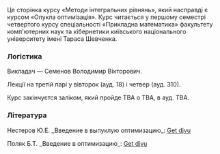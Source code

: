 <span class="text-muted">Це сторінка курсу &laquo;Методи інтегральних рівнянь&raquo;, який насправді є курсом &laquo;Опукла оптимізація&raquo;. Курс читається у першому семестрі четвертого курсу спеціальності &laquo;Прикладна математика&raquo; факультету комп'ютерних наук та кібернетики київського національного університету імені Тараса Шевченка.</span>

<div class="mt-2 mb-4 pl-2 pr-2 pb-3 pt-3 border rounded bg-white" style="border-radius: 1rem;">
    <h3 class="text-primary">Логістика</h3>
    <p>
        Викладач &mdash; Семенов Володимир Вікторович.
    </p>
    <p>
        Лекції на третій парі у вівторок (ауд. 18) і четвер (ауд. 310).
    </p>
    <p>
        Курс закінчуєтся заліком, який пройде TBA о TBA, в ауд. TBA.
    </p>
    <!-- - Чат в <a class="badge badge-primary" href="https://t.me/joinchat/FysbWhbQTRFtsnEFSuZKZA"><img src="/c4s1/assets/t.me" alt="Telegram icon"> Telegram</a> -->
</div>

<div class="mt-2 mb-4 pl-2 pr-2 pb-3 pt-3 border rounded bg-white" style="border-radius: 1rem;">
    <h3 class="text-primary">Література</h3>
    <p>
        Нестеров&nbsp;Ю.Е. _Введение в выпуклую оптимизацию_: <a class="badge badge-success" href="books/Нестеров_Ю_Е_Введение_в_выпуклую.djvu">Get djvu</a>
    </p>
    <p>
    Поляк&nbsp;Б.Т. _Введение в оптимизацию_: <a class="badge badge-success" href="books/Поляк_Б_Т_Введение_в_оптимизацию.djvu">Get djvu</a>
    </p>
</div>
